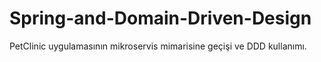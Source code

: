 # Spring-and-Domain-Driven-Design
PetClinic uygulamasının mikroservis mimarisine geçişi ve DDD kullanımı.
